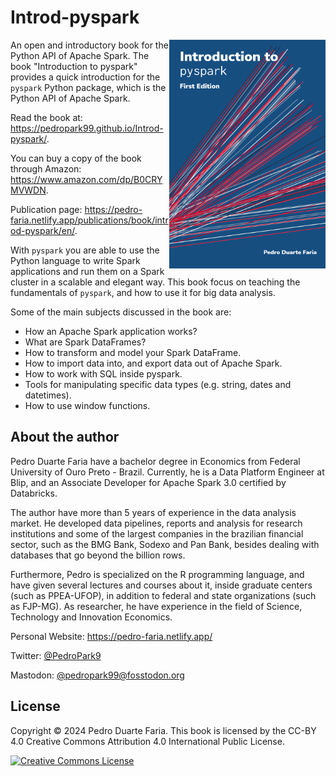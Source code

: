 # Introd-pyspark

<a href="https://pedro-faria.netlify.app/publications/book/introd-pyspark/en/"><img src="Cover/cover1.png" width="250" height="366" class="cover" align="right"/></a> An open and introductory book for the Python API of Apache Spark. The book "Introduction to pyspark" provides a quick introduction for the `pyspark` Python package, which is the Python API of Apache Spark.

Read the book at: <https://pedropark99.github.io/Introd-pyspark/>.

You can buy a copy of the book through Amazon: <https://www.amazon.com/dp/B0CRYMVWDN>.

Publication page: <https://pedro-faria.netlify.app/publications/book/introd-pyspark/en/>.

With `pyspark` you are able to use the Python language to write Spark applications and run them on a Spark cluster in a scalable and elegant way. This book focus on teaching the fundamentals of `pyspark`, and how to use it for big data analysis.

Some of the main subjects discussed in the book are:

- How an Apache Spark application works?
- What are Spark DataFrames?
- How to transform and model your Spark DataFrame.
- How to import data into, and export data out of Apache Spark.
- How to work with SQL inside pyspark.
- Tools for manipulating specific data types (e.g. string, dates and datetimes).
- How to use window functions.


## About the author

Pedro Duarte Faria have a bachelor degree in Economics from Federal University of Ouro Preto - Brazil. Currently, he is a Data Platform Engineer at Blip, and an Associate Developer for Apache Spark 3.0 certified by Databricks.

The author have more than 5 years of experience in the data analysis market. He developed data pipelines, reports and analysis for research institutions and some of the largest companies in the brazilian financial sector, such as the BMG Bank, Sodexo and Pan Bank, besides dealing with databases that go beyond the billion rows.

Furthermore, Pedro is specialized on the R programming language, and have given several lectures and courses about it, inside graduate centers (such as PPEA-UFOP), in addition to federal and state organizations (such as FJP-MG). As researcher, he have experience in the field of Science, Technology and Innovation Economics.

Personal Website: <https://pedro-faria.netlify.app/>

Twitter: [@PedroPark9](https://twitter.com/PedroPark9)

Mastodon: [@pedropark99@fosstodon.org](https://fosstodon.org/@pedropark99)


## License

Copyright © 2024 Pedro Duarte Faria. This book is licensed by the CC-BY 4.0 Creative Commons Attribution 4.0 International Public License.

<a rel="license" href="http://creativecommons.org/licenses/by/4.0/"><img alt="Creative Commons License" style="border-width:0" src="https://i.creativecommons.org/l/by/4.0/88x31.png" /></a>
